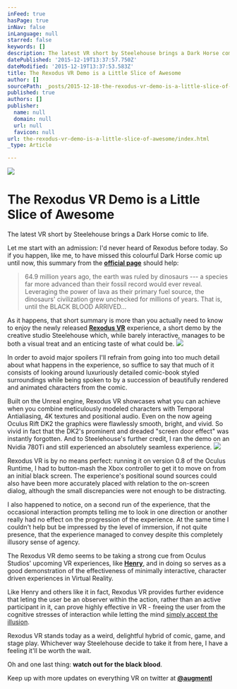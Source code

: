 ```yaml
---
inFeed: true
hasPage: true
inNav: false
inLanguage: null
starred: false
keywords: []
description: The latest VR short by Steelehouse brings a Dark Horse comic to life.
datePublished: '2015-12-19T13:37:57.750Z'
dateModified: '2015-12-19T13:37:53.583Z'
title: The Rexodus VR Demo is a Little Slice of Awesome
author: []
sourcePath: _posts/2015-12-18-the-rexodus-vr-demo-is-a-little-slice-of-awesome.md
published: true
authors: []
publisher:
  name: null
  domain: null
  url: null
  favicon: null
url: the-rexodus-vr-demo-is-a-little-slice-of-awesome/index.html
_type: Article

---
```

![](https://the-grid-user-content.s3-us-west-2.amazonaws.com/976604c1-a97e-4b56-acd4-6aee8aa161a9.png)

# The Rexodus VR Demo is a Little Slice of Awesome

The latest VR short by Steelehouse brings a Dark Horse comic to life.

Let me start with an admission: I'd never heard of Rexodus before today. So if you happen, like me, to have missed this colourful Dark Horse comic up until now, this summary from the [**official page**][0] should help:

> 64.9 million years ago, the earth was ruled by dinosaurs --- a species far more advanced than their fossil record would ever reveal. Leveraging the power of lava as their primary fuel source, the dinosaurs' civilization grew unchecked for millions of years. That is, until the BLACK BLOOD ARRIVED...

As it happens, that short summary is more than you actually need to know to enjoy the newly released [**Rexodus VR**][1] experience, a short demo by the creative studio Steelehouse which, while barely interactive, manages to be both a visual treat and an enticing taste of what could be.
![](https://the-grid-user-content.s3-us-west-2.amazonaws.com/7a49c023-d254-449c-b6f3-f25950fd05bd.png)

In order to avoid major spoilers I'll refrain from going into too much detail about what happens in the experience, so suffice to say that much of it consists of looking around luxuriously detailed comic-book styled surroundings while being spoken to by a succession of beautifully rendered and animated characters from the comic.

Built on the Unreal engine, Rexodus VR showcases what you can achieve when you combine meticulously modeled characters with Temporal Antialiasing, 4K textures and positional audio. Even on the now ageing Oculus Rift DK2 the graphics were flawlessly smooth, bright, and vivid. So vivid in fact that the DK2's prominent and dreaded "screen door effect" was instantly forgotten. And to Steelehouse's further credit, I ran the demo on an Nvidia 780Ti and still experienced an absolutely seamless experience.
![](https://the-grid-user-content.s3-us-west-2.amazonaws.com/638a3010-3c8a-47df-8150-10ab1407c321.png)

Rexodus VR is by no means perfect: running it on version 0.8 of the Oculus Runtime, I had to button-mash the Xbox controller to get it to move on from an initial black screen. The experience's positional sound sources could also have been more accurately placed with relation to the on-screen dialog, although the small discrepancies were not enough to be distracting.

I also happened to notice, on a second run of the experience, that the occasional interaction prompts telling me to look in one direction or another really had no effect on the progression of the experience. At the same time I couldn't help but be impressed by the level of immersion, if not quite presence, that the experience managed to convey despite this completely illusory sense of agency.

The Rexodus VR demo seems to be taking a strong cue from Oculus Studios' upcoming VR experiences, like [**Henry**][2], and in doing so serves as a good demonstration of the effectiveness of minimally interactive, character driven experiences in Virtual Reality. 

Like Henry and others like it in fact, Rexodus VR provides further evidence that leting the user be an observer within the action, rather than an active participant in it, can prove highly effective in VR - freeing the user from the cognitive stresses of interaction while letting the mind [simply accept the illusion][3].

Rexodus VR stands today as a weird, delightful hybrid of comic, game, and stage play. Whichever way Steelehouse decide to take it from here, I have a feeling it'll be worth the wait.

Oh and one last thing: **watch out for the black blood**.

Keep up with more updates on everything VR on twitter at [**@augmentl**][4]

[0]: http://www.rexodus.com/
[1]: https://share.oculus.com/app/rexodus-vr
[2]: https://share.oculus.com/app/henry-trailer
[3]: http://augmentl.io/my-less-than-perfect-demo-or-how-i-came-to-love-the-htc-vi/
[4]: hjttp://twitter.com/augmentl